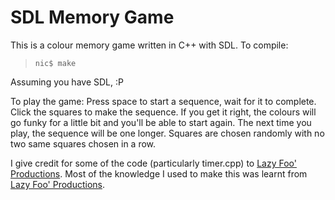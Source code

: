 # SDL Memory Game

This is a colour memory game written in C++ with SDL.
To compile:
>     nic$ make
Assuming you have SDL, :P

To play the game:
Press space to start a sequence, wait for it to complete.
Click the squares to make the sequence.
If you get it right, the colours will go funky for a little bit and you'll be able to start again.
The next time you play, the sequence will be one longer.
Squares are chosen randomly with no two same squares chosen in a row.

I give credit for some of the code (particularly timer.cpp) to [Lazy Foo' Productions](http://lazyfoo.net/).
Most of the knowledge I used to make this was learnt from [Lazy Foo' Productions](http://lazyfoo.net/).
